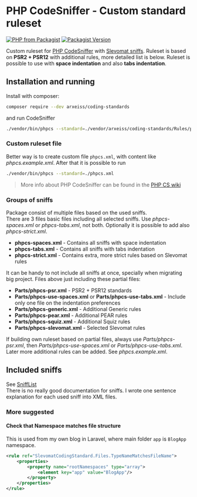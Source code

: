 # PHP CodeSniffer - Custom standard ruleset

[![PHP from Packagist](https://img.shields.io/packagist/php-v/arxeiss/coding-standards)](https://packagist.org/packages/arxeiss/coding-standards)
[![Packagist Version](https://img.shields.io/packagist/v/arxeiss/coding-standards)](https://packagist.org/packages/arxeiss/coding-standards)

Custom ruleset for [PHP CodeSniffer](https://github.com/squizlabs/PHP_CodeSniffer) with [Slevomat sniffs](https://github.com/slevomat/coding-standard). Ruleset is based on **PSR2 + PSR12** with additional rules, more detailed list is below. Ruleset is possible to use with **space indentation** and also **tabs indentation**.

## Installation and running

Install with composer:
```bash
composer require --dev arxeiss/coding-standards
```

and run CodeSniffer
```bash
./vendor/bin/phpcs --standard=./vendor/arxeiss/coding-standards/Rules/phpcs-spaces.xml .
```

### Custom ruleset file

Better way is to create custom file `phpcs.xml`, with content like *phpcs.example.xml*. After that it is possible to run
```bash
./vendor/bin/phpcs --standard=./phpcs.xml
```

> More info about PHP CodeSniffer can be found in the [PHP CS wiki](https://github.com/squizlabs/PHP_CodeSniffer/wiki)

### Groups of sniffs

Package consist of multiple files based on the used sniffs.<br>
There are 3 files basic files including all selected sniffs. Use *phpcs-spaces.xml* or *phpcs-tabs.xml*, not both. Optionally it is possible to add also *phpcs-strict.xml*.

- **phpcs-spaces.xml** - Contains all sniffs with space indentation
- **phpcs-tabs.xml** - Contains all sniffs with tabs indentation
- **phpcs-strict.xml** - Contains extra, more strict rules based on Slevomat rules

It can be handy to not include all sniffs at once, specially when migrating big project. Files above just including these partial files:
- **Parts/phpcs-psr.xml** - PSR2 + PSR12 standards
- **Parts/phpcs-use-spaces.xml** or **Parts/phpcs-use-tabs.xml** - Include only one file on the indentation preferences
- **Parts/phpcs-generic.xml** - Additional Generic rules
- **Parts/phpcs-pear.xml** - Additional PEAR rules
- **Parts/phpcs-squiz.xml** - Additional Squiz rules
- **Parts/phpcs-slevomat.xml** - Selected Slevomat rules

If building own ruleset based on partial files, always use *Parts/phpcs-psr.xml*, then *Parts/phpcs-use-spaces.xml* or *Parts/phpcs-use-tabs.xml*.<br>
Later more additional rules can be added. See *phpcs.example.xml*.

## Included sniffs

See [SniffList](SniffsList.md)<br>
There is no really good documentation for sniffs. I wrote one sentence explanation for each used sniff into XML files.

### More suggested

#### Check that Namespace matches file structure
This is used from my own blog in Laravel, where main folder `app` is `BlogApp` namespace.

```xml
<rule ref="SlevomatCodingStandard.Files.TypeNameMatchesFileName">
    <properties>
        <property name="rootNamespaces" type="array">
            <element key="app" value="BlogApp"/>
        </property>
    </properties>
</rule>
```
